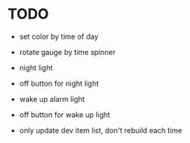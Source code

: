 # TODO

  * set color by time of day
  * rotate gauge by time spinner

  * night light
  * off button for night light

  * wake up alarm light
  * off button for wake up light

  * only update dev item list, don't rebuild each time

